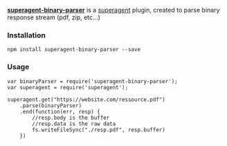 **[superagent-binary-parser](https://www.npmjs.com/package/superagent-binary-parser)** is a [superagent](https://www.npmjs.com/package/superagent) plugin, created to parse binary response stream (pdf, zip, etc...)

### Installation

```
npm install superagent-binary-parser --save

```

### Usage


```
var binaryParser = require('superagent-binary-parser');
var superagent = require('superagent');

superagent.get("https://website.com/ressource.pdf")
	.parse(binaryParser)
	.end(function(err, resp) {
		//resp.body is the buffer
		//resp.data is the raw data
		fs.writeFileSync("./resp.pdf", resp.buffer)
	})
```



